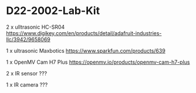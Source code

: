 # D22-2002-Lab-Kit

  2 x ulltrasonic HC-SR04 https://www.digikey.com/en/products/detail/adafruit-industries-llc/3942/9658069
  
  1 x ultrasonic Maxbotics https://www.sparkfun.com/products/639
  
  1 x OpenMV Cam H7 Plus https://openmv.io/products/openmv-cam-h7-plus
  
  2 x IR sensor ???
  
  1 x IR camera ???
